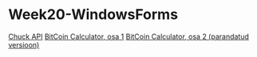 # Week20-WindowsForms

[Chuck API](https://drive.google.com/file/d/15Xxi962hQAquHKXw5SMmbBOXRZz3_5r_/view?usp=sharing)
[BitCoin Calculator, osa 1](https://drive.google.com/file/d/1XfvLNTTa8D7R1nsuCxbr_SyMljazBwbb/view?usp=sharing)
[BitCoin Calculator, osa 2 (parandatud versioon)](https://drive.google.com/file/d/1T0JOgC2ptDZISWZrUZMnByM5JNj9nOzC/view?usp=sharing)
